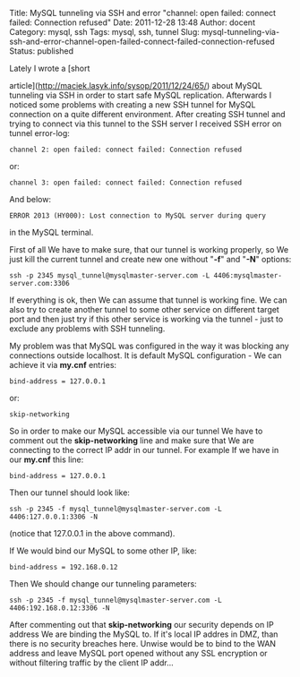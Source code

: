 Title: MySQL tunneling via SSH and error "channel: open failed: connect failed: Connection refused"
Date: 2011-12-28 13:48
Author: docent
Category: mysql, ssh
Tags: mysql, ssh, tunnel
Slug: mysql-tunneling-via-ssh-and-error-channel-open-failed-connect-failed-connection-refused
Status: published

<!--:en-->Lately I wrote a [short
article](http://maciek.lasyk.info/sysop/2011/12/24/65/) about MySQL
tunneling via SSH in order to start safe MySQL replication. Afterwards I
noticed some problems with creating a new SSH tunnel for MySQL
connection on a quite different environment. After creating SSH tunnel
and trying to connect via this tunnel to the SSH server I received SSH
error on tunnel error-log:

    channel 2: open failed: connect failed: Connection refused

</code>

or:

    channel 3: open failed: connect failed: Connection refused

</code>

And below:

    ERROR 2013 (HY000): Lost connection to MySQL server during query

</code>

in the MySQL terminal.

First of all We have to make sure, that our tunnel is working properly,
so We just kill the current tunnel and create new one without "**-f**"
and "**-N**" options:

    ssh -p 2345 mysql_tunnel@mysqlmaster-server.com -L 4406:mysqlmaster-server.com:3306

</code>

If everything is ok, then We can assume that tunnel is working fine. We
can also try to create another tunnel to some other service on different
target port and then just try if this other service is working via the
tunnel - just to exclude any problems with SSH tunneling.

My problem was that MySQL was configured in the way it was blocking any
connections outside localhost. It is default MySQL configuration - We
can achieve it via **my.cnf** entries:

    bind-address = 127.0.0.1

</code>

or:

    skip-networking

</code>

So in order to make our MySQL accessible via our tunnel We have to
comment out the **skip-networking** line and make sure that We are
connecting to the correct IP addr in our tunnel. For example If we have
in our **my.cnf** this line:

    bind-address = 127.0.0.1

</code>

Then our tunnel should look like:

    ssh -p 2345 -f mysql_tunnel@mysqlmaster-server.com -L 4406:127.0.0.1:3306 -N

</code>

(notice that 127.0.0.1 in the above command).

If We would bind our MySQL to some other IP, like:

    bind-address = 192.168.0.12

</code>

Then We should change our tunneling parameters:

    ssh -p 2345 -f mysql_tunnel@mysqlmaster-server.com -L 4406:192.168.0.12:3306 -N

</code>

After commenting out that **skip-networking** our security depends on IP
address We are binding the MySQL to. If it's local IP addres in DMZ,
than there is no security breaches here. Unwise would be to bind to the
WAN address and leave MySQL port opened without any SSL encryption or
without filtering traffic by the client IP addr...<!--:-->
